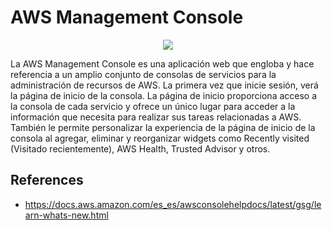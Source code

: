 # AWS Management Console

<p align="center">
  <img src="https://github.com/dimasx010/knowledge/assets/105082657/47cfb339-1e94-45ec-8383-710b0838e71b">
</p>

La AWS Management Console es una aplicación web que engloba y hace referencia a un amplio conjunto de consolas de servicios para la administración de recursos de AWS. La primera vez que inicie sesión, verá la página de inicio de la consola. La página de inicio proporciona acceso a la consola de cada servicio y ofrece un único lugar para acceder a la información que necesita para realizar sus tareas relacionadas a AWS. También le permite personalizar la experiencia de la página de inicio de la consola al agregar, eliminar y reorganizar widgets como Recently visited (Visitado recientemente), AWS Health, Trusted Advisor y otros.

## References
- https://docs.aws.amazon.com/es_es/awsconsolehelpdocs/latest/gsg/learn-whats-new.html